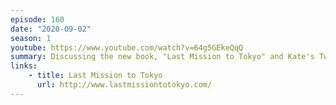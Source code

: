```yaml
---
episode: 160
date: "2020-09-02"
season: 1
youtube: https://www.youtube.com/watch?v=64g5GEkeQqQ
summary: Discussing the new book, "Last Mission to Tokyo" and Kate's Twitter ban
links:
    - title: Last Mission to Tokyo
      url: http://www.lastmissiontotokyo.com/
---
```

